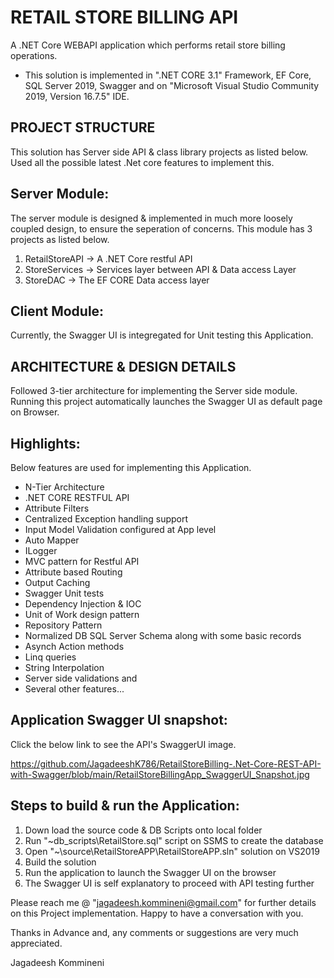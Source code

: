 
# RETAIL STORE BILLING API

A .NET Core WEBAPI application which performs retail store billing operations.

* This solution is implemented in ".NET CORE 3.1" Framework, EF Core, SQL Server 2019, Swagger and on "Microsoft Visual Studio Community 2019, Version 16.7.5" IDE.


PROJECT STRUCTURE
-----------------

This solution has Server side API & class library projects as listed below. Used all the possible latest .Net core features to implement this.

  Server Module: 
  -------------
  The server module is designed & implemented in much more loosely coupled design, to ensure the seperation of concerns. This module has 3 projects as listed below.
  
  1. RetailStoreAPI    -> A .NET Core restful API 
  2. StoreServices     -> Services layer between API &  Data access Layer 
  3. StoreDAC          -> The EF CORE Data access layer

  Client Module:
  --------------
  
  Currently, the Swagger UI is integregated for Unit testing this Application.
  
  
ARCHITECTURE & DESIGN DETAILS
-----------------------------

Followed 3-tier architecture for implementing the Server side module. Running this project automatically launches the Swagger UI as default page on Browser.


Highlights:
-----------

Below features are used for implementing this Application. 

  * N-Tier Architecture
  * .NET CORE RESTFUL API
  * Attribute Filters
  * Centralized Exception handling support
  * Input Model Validation configured at App level
  * Auto Mapper
  * ILogger
  * MVC pattern for Restful API
  * Attribute based Routing
  * Output Caching
  * Swagger Unit tests
  * Dependency Injection & IOC
  * Unit of Work design pattern
  * Repository Pattern
  * Normalized DB SQL Server Schema along with some basic records
  * Asynch Action methods
  * Linq queries  
  * String Interpolation
  * Server side validations
  and 
  * Several other features... 


Application Swagger UI snapshot:
-------------------------------

Click the below link to see the API's SwaggerUI image.

https://github.com/JagadeeshK786/RetailStoreBilling-.Net-Core-REST-API-with-Swagger/blob/main/RetailStoreBillingApp_SwaggerUI_Snapshot.jpg

Steps to build & run the Application:
-------------------------------------

1. Down load the source code & DB Scripts onto local folder
2. Run "~db_scripts\RetailStore.sql" script on SSMS to create the database
3. Open "~\source\RetailStoreAPP\RetailStoreAPP.sln" solution on VS2019
4. Build the solution
5. Run the application to launch the Swagger UI on the browser
6. The Swagger UI is self explanatory to proceed with API testing further


Please reach me @ "jagadeesh.kommineni@gmail.com" for further details on this Project implementation. Happy to have a conversation with you.

Thanks in Advance and, any comments or suggestions are very much appreciated.


Jagadeesh Kommineni
